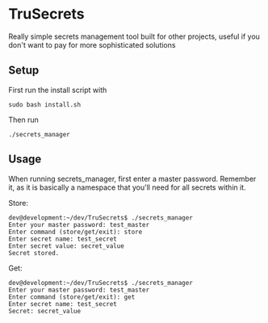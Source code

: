 # TruSecrets

Really simple secrets management tool built for other projects, useful if you don't want to pay for more sophisticated solutions

## Setup
First run the install script with
```
sudo bash install.sh
```

Then run
```
./secrets_manager
```

## Usage
When running secrets_manager, first enter a master password. Remember it, as it is basically a namespace that you'll need for all secrets within it.

Store:
```
dev@development:~/dev/TruSecrets$ ./secrets_manager 
Enter your master password: test_master
Enter command (store/get/exit): store
Enter secret name: test_secret
Enter secret value: secret_value
Secret stored.
```

Get:
```
dev@development:~/dev/TruSecrets$ ./secrets_manager 
Enter your master password: test_master
Enter command (store/get/exit): get
Enter secret name: test_secret
Secret: secret_value
```